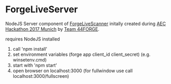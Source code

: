 # ForgeLiveServer
NodeJS Server component of [ForgeLiveScanner](https://github.com/SF85/ForgeLiveScanner) initally created during [AEC Hackathon 2017 Munich](http://aechackathon-germany.de) by [Team 44FORGE](http://aechackathon-germany.de/projects/).

requires NodeJS installed

1. call 'npm install' 
2. set environment variables (forge app client_id client_secret) (e.g. winsetenv.cmd)
3. start with 'npm start'
4. open browser on localhost:3000 (for fullwindow use call localhost:3000/fullscreen)

